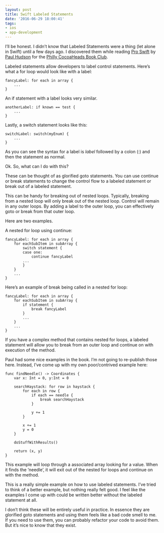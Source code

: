 ```yaml
---
layout: post
title: Swift Labeled Statements
date: '2016-06-29 18:00:41'
tags:
- ios
- app-development
---
```


I’ll be honest. I didn’t know that Labeled Statements were a thing (let alone in Swift) until a few days ago. I discovered them while reading [Pro Swift](https://gumroad.com/l/proswift) by [Paul Hudson](https://twitter.com/twostraws) for the [Philly CocoaHeads Book Club](http://www.meetup.com/PhillyCocoaHeads/).

Labeled statements allow developers to label control statements. Here’s what a for loop would look like with a label:

<!--kg-card-begin: markdown-->

    fancyLabel: for each in array {    
        ...
    }

<!--kg-card-end: markdown-->

An if statement with a label looks very similar.

<!--kg-card-begin: markdown-->

    anotherLabel: if known == test {    
        ...
    }

<!--kg-card-end: markdown-->

Lastly, a switch statement looks like this:

<!--kg-card-begin: markdown-->

    switchLabel: switch(myEnum) {    
        ...
    }

<!--kg-card-end: markdown-->

As you can see the syntax for a label is _label_ followed by a colon (:) and then the statement as normal.

Ok. So, what can I do with this?

These can be thought of as glorified goto statements. You can use continue or break statements to change the control flow to a labeled statement or break out of a labeled statement.

This can be handy for breaking out of nested loops. Typically, breaking from a nested loop will only break out of the nested loop. Control will remain in any outer loops. By adding a label to the outer loop, you can effectively goto or break from that outer loop.

Here are two examples.

A nested for loop using continue:

<!--kg-card-begin: markdown-->

    fancyLabel: for each in array {    
        for eachSubItem in subArray {        
            switch statement {        
            case one:            
                continue fancyLabel        
            ...        
            }    
        }    
        ...
    }

<!--kg-card-end: markdown-->

Here’s an example of break being called in a nested for loop:

<!--kg-card-begin: markdown-->

    fancyLabel: for each in array {    
        for eachSubItem in subArray {        
            if statement {            
                break fancyLabel        
            }        
            ...    
        }    
        ...
    }

<!--kg-card-end: markdown-->

If you have a complex method that contains nested for loops, a labeled statement will allow you to break from an outer loop and continue on with execution of the method.

Paul had some nice examples in the book. I’m not going to re-publish those here. Instead, I’ve come up with my own poor/contrived example here:

<!--kg-card-begin: markdown-->

    func findNeedle() -> Coordinates {
        var x: Int = 0, y:Int = 0
    
        searchHaystack: for row in haystack {
            for each in row {
                if each == needle {
                    break searchHaystack
                }
    
                y += 1
            }
            
            x += 1
            y = 0
        }
        
        doStuffWithResults()
    
        return (x, y)
    }

<!--kg-card-end: markdown-->

This example will loop through a associated array looking for a value. When it finds the ‘needle’, it will exit out of the nested for loops and continue on with the method.

This is a really simple example on how to use labeled statements. I’ve tried to think of a better example, but nothing really felt good. I feel like the examples I come up with could be written better without the labeled statement at all.

I don’t think these will be entirely useful in practice. In essence they are glorified goto statements and using them feels like a bad code smell to me. If you need to use them, you can probably refactor your code to avoid them. But it’s nice to know that they exist.

